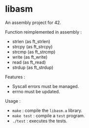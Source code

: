 # libasm

An assembly project for 42.

Function reimplemented in assembly :
- strlen (as ft_strlen)
- strcpy (as ft_strcpy)
- strcmp (as ft_strcmp)
- write (as ft_write)
- read (as ft_read)
- strdup (as ft_strdup)

Features :
- Syscall errors must be managed.
- errno must be updated.

Usage :
- `make` : compile the `libasm.a` library.
- `make test` : compile a `test` program.
- `./test` : executes the tests.
